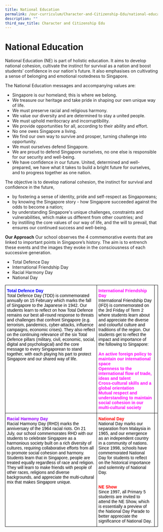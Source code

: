 ```yaml
---
title: National Education
permalink: /our-curriculum/Character-and-Citizenship-Edu/national-education
description: ""
third_nav_title: Character and Citizenship Edu
---
```

# National Education
National Education (NE) is part of holistic education. It aims to develop national cohesion, cultivate the instinct for survival as a nation and boost students’ confidence in our nation's future. It also emphasises on cultivating a sense of belonging and emotional rootedness to Singapore.

The National Education messages and accompanying values are:

* Singapore is our homeland; this is where we belong.
* We treasure our heritage and take pride in shaping our own unique way of life.
* We must preserve racial and religious harmony.
* We value our diversity and are determined to stay a united people.
* We must uphold meritocracy and incorruptibility.
* We provide opportunities for all, according to their ability and effort.
* No one owes Singapore a living.
* We find our own way to survive and prosper, turning challenge into opportunity.
* We must ourselves defend Singapore.
* We are proud to defend Singapore ourselves, no one else is responsible for our security  and well-being.
* We have confidence in our future.
United, determined and well-prepared, we have what it takes to build a bright future for ourselves, and to progress together as one nation.
 
The objective is to develop national cohesion, the instinct for survival and confidence in the future, 
* by fostering a sense of identity, pride and self-respect as Singaporeans;
* by knowing the Singapore story - how Singapore succeeded against the odds to become a nation;
* by understanding Singapore's unique challenges, constraints and vulnerabilities, which make us different from other countries;  and
* by instilling the core values of our way of life, and the will to prevail, that ensures our continued success and well-being.

**Our Approach**
Our school observes the 4 commemorative events that are linked to important points in Singapore’s history. The aim is to entrench these events and the images they evoke in the consciousness of each successive generation.
* Total Defence Day
* International Friendship Day
* Racial Harmony Day
* National Day

<style type="text/css">
.tg  {border-collapse:collapse;border-spacing:0;}
.tg td{border-color:black;border-style:solid;border-width:1px;font-family:Arial, sans-serif;font-size:14px;
  overflow:hidden;padding:10px 5px;word-break:normal;}
.tg th{border-color:black;border-style:solid;border-width:1px;font-family:Arial, sans-serif;font-size:14px;
  font-weight:normal;overflow:hidden;padding:10px 5px;word-break:normal;}
.tg .tg-hys1{background-color:#FFF;color:#F0F;font-weight:bold;text-align:left;vertical-align:top}
.tg .tg-9jjb{background-color:#FFF;color:#00F;font-weight:bold;text-align:left;vertical-align:top}
.tg .tg-kwiv{background-color:#FFF;color:#F00;font-weight:bold;text-align:left;vertical-align:top}
.tg .tg-et4u{background-color:#FFF;color:#90F;font-weight:bold;text-align:left;vertical-align:top}
.tg .tg-0lax{text-align:left;vertical-align:top}
</style>
<table class="tg">
<thead>
  <tr>
    <th class="tg-9jjb">Total Defence Day<br><span style="font-weight:300;color:#000">Total Defence Day (TDD) is commemorated annually on 15 February which marks the fall of Singapore to the Japanese in 1942. Our students learn to reflect on how Total Defence remains our best all-round response to threats and challenges that confront Singapore (e.g. terrorism, pandemics, cyber-attacks, influence campaigns, economic crises). They also reflect on the continuing relevance of the six Total Defence pillars (military, civil, economic, social, digital and psychological) and the core message to every Singaporean to stand together, with each playing his part to protect Singapore and our shared way of life.</span></th>
    <th class="tg-hys1">International Friendship Day<br><span style="font-weight:300;color:#000">International Friendship Day (IFD) is commemorated on the 3rd Friday of Term 2 where students learn about and appreciate the diverse and colourful culture and traditions of the region.  Our students get to reflect the impact and importance of the following to Singapore: </span><br><br>An active foreign policy to maintain our international space<br>Openness to the international flow of trade, ideas and talent<br>Cross-cultural skills and a global orientation<br>Mutual respect and understanding to maintain social cohesion in our multi-cultural society<br></th>
    <th class="tg-0lax"></th>
  </tr>
</thead>
<tbody>
  <tr>
    <td class="tg-et4u">Racial Harmony Day<br><span style="font-weight:300;color:#000">Racial Harmony Day (RHD) marks the anniversary of the 1964 racial riots. On 21 July, our school commemorates RHD with our students to celebrate Singapore as a harmonious society built on a rich diversity of cultures, requiring collaborative efforts from all to promote social cohesion and harmony.  Students learn that in Singapore, people are treated equally regardless of race and religion.  They will learn to make friends with people of other races, religions and diverse backgrounds, and appreciate the multi-cultural mix that makes Singapore unique. </span></td>
    <td class="tg-kwiv">National Day<br><span style="font-weight:300;color:#000">National Day marks our separation from Malaysia in 1965, and our emergence as an independent country in a community of nations. Since 1998, schools have commemorated National Day for students to reflect on the historical importance and solemnity of National Day.</span><br><br><br>NE Show<br><span style="font-weight:300;color:#000">Since 1997, all Primary 5 students are invited to attend the NE Show, which is essentially a preview of the National Day Parade to better appreciate the significance of National Day.</span></td>
    <td class="tg-0lax"></td>
  </tr>
</tbody>
</table>